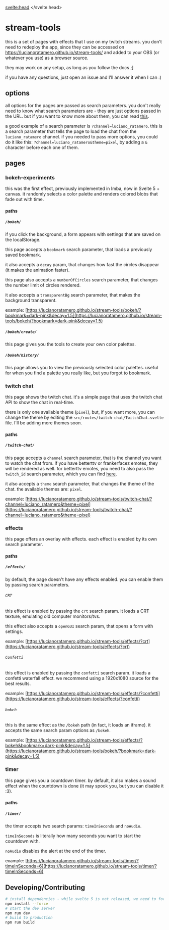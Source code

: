 
<svelte:head>
	<title>stream-tools: docs</title>
</svelte:head>

# stream-tools

this is a set of pages with effects that I use on my twitch streams. you don't need to redeploy the app, since they can be accessed on https://lucianoratamero.github.io/stream-tools/ and added to your OBS (or whatever you use) as a browser source.

they may work on any setup, as long as you follow the docs ;]

if you have any questions, just open an issue and I'll answer it when I can :)

## options

all options for the pages are passed as search parameters. you don't really need to know what search parameters are - they are just options passed in the URL. but if you want to know more about them, you can read [this](https://en.wikipedia.org/wiki/Query_string).

a good example of a search parameter is `?channel=luciano_ratamero`. this is a search parameter that tells the page to load the chat from the `luciano_ratamero` channel. if you needed to pass more options, you could do it like this: `?channel=luciano_ratamero&theme=pixel`, by adding a `&` character before each one of them.

## pages

### bokeh-experiments

this was the first effect, previously implemented in Imba, now in Svelte 5 + canvas. it randomly selects a color palette and renders colored blobs that fade out with time.

#### paths

##### `/bokeh/`

if you click the background, a form appears with settings that are saved on the localStorage.

this page accepts a `bookmark` search parameter, that loads a previously saved bookmark.

it also accepts a `decay` param, that changes how fast the circles disappear (it makes the animation faster).

this page also accepts a `numberOfCircles` search parameter, that changes the number limit of circles rendered.

it also accepts a `transparentBg` search parameter, that makes the background transparent.

example: [https://lucianoratamero.github.io/stream-tools/bokeh/?bookmark=dark-pink&decay=1.5](https://lucianoratamero.github.io/stream-tools/bokeh/?bookmark=dark-pink&decay=1.5)

##### `/bokeh/create/`

this page gives you the tools to create your own color palettes.

##### `/bokeh/history/`

this page allows you to view the previously selected color palettes. useful for when you find a palette you really like, but you forgot to bookmark.

### twitch chat

this page shows the twitch chat. it's a simple page that uses the twitch chat API to show the chat in real-time.

there is only one available theme (`pixel`), but, if you want more, you can change the theme by editing the `src/routes/twitch-chat/TwitchChat.svelte` file. I'll be adding more themes soon.

#### paths

##### `/twitch-chat/`

this page accepts a `channel` search parameter, that is the channel you want to watch the chat from. if you have betterttv or frankerfacez emotes, they will be rendered as well. for betterttv emotes, you need to also pass the `twitch_id` search parameter, which you can find [here](https://www.streamweasels.com/tools/convert-twitch-username-to-user-id/).

it also accepts a `theme` search parameter, that changes the theme of the chat. the available themes are: `pixel`.

example: [https://lucianoratamero.github.io/stream-tools/twitch-chat/?channel=luciano_ratamero&theme=pixel](https://lucianoratamero.github.io/stream-tools/twitch-chat/?channel=luciano_ratamero&theme=pixel)

### effects

this page offers an overlay with effects. each effect is enabled by its own search parameter.

#### paths

##### `/effects/`

by default, the page doesn't have any effects enabled. you can enable them by passing search parameters.

###### `CRT`

this effect is enabled by passing the `crt` search param. it loads a CRT texture, emulating old computer monitors/tvs.

this effect also accepts a `openGUI` search param, that opens a form with settings.

example: [https://lucianoratamero.github.io/stream-tools/effects/?crt](https://lucianoratamero.github.io/stream-tools/effects/?crt)

###### `Confetti`

this effect is enabled by passing the `confetti` search param. it loads a confetti waterfall effect. we recommend using a 1920x1080 source for the best results.

example: [https://lucianoratamero.github.io/stream-tools/effects/?confetti](https://lucianoratamero.github.io/stream-tools/effects/?confetti)

###### `bokeh`

this is the same effect as the `/bokeh` path (in fact, it loads an iframe). it accepts the same search param options as `/bokeh`.

example: [https://lucianoratamero.github.io/stream-tools/effects/?bokeh&bookmark=dark-pink&decay=1.5](https://lucianoratamero.github.io/stream-tools/bokeh/?bookmark=dark-pink&decay=1.5)

### timer

this page gives you a countdown timer. by default, it also makes a sound effect when the countdown is done (it may spook you, but you can disable it :3).

#### paths

##### `/timer/`

the timer accepts two search params: `timeInSeconds` and `noAudio`.

`timeInSeconds` is literally how many seconds you want to start the countdown with.

`noAudio` disables the alert at the end of the timer.

example: [https://lucianoratamero.github.io/stream-tools/timer/?timeInSeconds=6](https://lucianoratamero.github.io/stream-tools/timer/?timeInSeconds=6)


## Developing/Contributing

```bash
# install dependencies - while svelte 5 is not released, we need to force the install
npm install --force
# start the dev server
npm run dev
# build to production
npm run build
```
